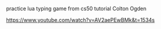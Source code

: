 practice lua typing game from cs50 tutorial Colton Ogden

https://www.youtube.com/watch?v=AV2aePEwBMk&t=1534s
